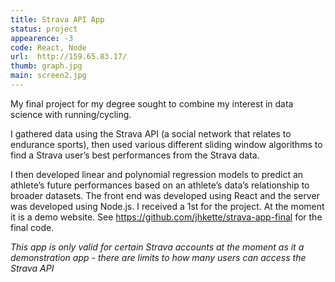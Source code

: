 ```yaml
---
title: Strava API App
status: project
appearence: -3
code: React, Node
url:  http://159.65.83.17/
thumb: graph.jpg
main: screen2.jpg
---
```



My final project for my degree sought to combine my interest in data science with running/cycling. 

I gathered data using the Strava API (a social network that relates to endurance sports), then used various different sliding window algorithms to find a Strava user’s best performances from the Strava data. 

I then developed linear and polynomial regression models to predict an athlete’s future performances based on an athlete’s data’s relationship to broader datasets. The front end was developed using React and the server was developed using Node.js. I received a 1st for the project. At the moment it is a demo website. See https://github.com/jhkette/strava-app-final for the final code. 

*This app is only valid for certain Strava accounts at the moment as it a demonstration app - there are limits to how many users can access the Strava API*